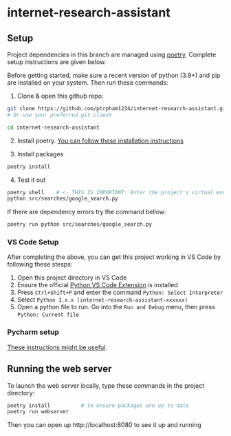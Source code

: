 # internet-research-assistant

## Setup
Project dependencies in this branch are managed using [poetry](https://python-poetry.org/docs/). Complete setup instructions are given below.

Before getting started, make sure a recent version of python (3.9+) and pip are installed on your system. Then run these commands:

1. Clone & open this github repo:
```bash
git clone https://github.com/ptrpham1234/internet-research-assistant.git
# Or use your preferred git client

cd internet-research-assistant
```

2. Install poetry. [You can follow these installation instructions](https://python-poetry.org/docs/#installation)

3. Install packages
```bash
poetry install
```

4. Test it out
```bash
poetry shell    # <- THIS IS IMPORTANT: Enter the project's virtual environment first
python src/searches/google_search.py
```
If there are dependency errors try the command bellow:
```bash
poetry run python src/searches/google_search.py
```

### VS Code Setup
After completing the above, you can get this project working in VS Code by following these stesps:

1. Open this project directory in VS Code
2. Ensure the official [Python VS Code Extension](https://marketplace.visualstudio.com/items?itemName=ms-python.python) is installed
3. Press `Ctrl+Shift+P` and enter the command `Python: Select Interpreter`
4. Select  `Python 3.x.x (internet-research-assistant-xxxxxx)`
5. Open a python file to run. Go into the `Run and Debug` menu, then press `Python: Current file`

### Pycharm setup
[These instructions might be useful](https://www.jetbrains.com/help/pycharm/poetry.html).

## Running the web server
To launch the web server locally, type these commands in the project directory:
```bash
poetry install          # to ensure packages are up to date
poetry run webserver
```
Then you can open up http://localhost:8080 to see it up and running
